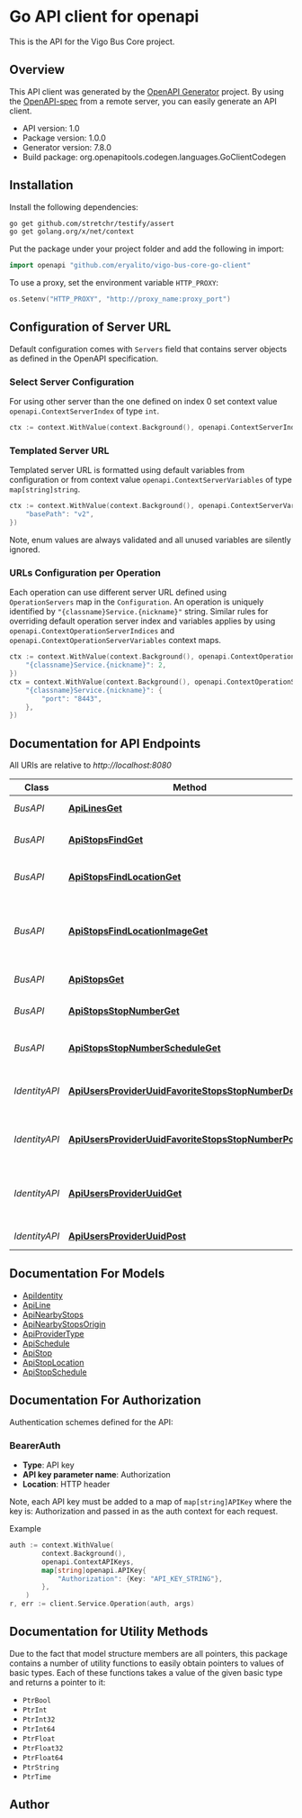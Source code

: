# Go API client for openapi

This is the API for the Vigo Bus Core project.

## Overview
This API client was generated by the [OpenAPI Generator](https://openapi-generator.tech) project.  By using the [OpenAPI-spec](https://www.openapis.org/) from a remote server, you can easily generate an API client.

- API version: 1.0
- Package version: 1.0.0
- Generator version: 7.8.0
- Build package: org.openapitools.codegen.languages.GoClientCodegen

## Installation

Install the following dependencies:

```sh
go get github.com/stretchr/testify/assert
go get golang.org/x/net/context
```

Put the package under your project folder and add the following in import:

```go
import openapi "github.com/eryalito/vigo-bus-core-go-client"
```

To use a proxy, set the environment variable `HTTP_PROXY`:

```go
os.Setenv("HTTP_PROXY", "http://proxy_name:proxy_port")
```

## Configuration of Server URL

Default configuration comes with `Servers` field that contains server objects as defined in the OpenAPI specification.

### Select Server Configuration

For using other server than the one defined on index 0 set context value `openapi.ContextServerIndex` of type `int`.

```go
ctx := context.WithValue(context.Background(), openapi.ContextServerIndex, 1)
```

### Templated Server URL

Templated server URL is formatted using default variables from configuration or from context value `openapi.ContextServerVariables` of type `map[string]string`.

```go
ctx := context.WithValue(context.Background(), openapi.ContextServerVariables, map[string]string{
	"basePath": "v2",
})
```

Note, enum values are always validated and all unused variables are silently ignored.

### URLs Configuration per Operation

Each operation can use different server URL defined using `OperationServers` map in the `Configuration`.
An operation is uniquely identified by `"{classname}Service.{nickname}"` string.
Similar rules for overriding default operation server index and variables applies by using `openapi.ContextOperationServerIndices` and `openapi.ContextOperationServerVariables` context maps.

```go
ctx := context.WithValue(context.Background(), openapi.ContextOperationServerIndices, map[string]int{
	"{classname}Service.{nickname}": 2,
})
ctx = context.WithValue(context.Background(), openapi.ContextOperationServerVariables, map[string]map[string]string{
	"{classname}Service.{nickname}": {
		"port": "8443",
	},
})
```

## Documentation for API Endpoints

All URIs are relative to *http://localhost:8080*

Class | Method | HTTP request | Description
------------ | ------------- | ------------- | -------------
*BusAPI* | [**ApiLinesGet**](docs/BusAPI.md#apilinesget) | **Get** /api/lines | List all of the lines
*BusAPI* | [**ApiStopsFindGet**](docs/BusAPI.md#apistopsfindget) | **Get** /api/stops/find | Find a stop by text in its name
*BusAPI* | [**ApiStopsFindLocationGet**](docs/BusAPI.md#apistopsfindlocationget) | **Get** /api/stops/find/location | Find a stop by its location
*BusAPI* | [**ApiStopsFindLocationImageGet**](docs/BusAPI.md#apistopsfindlocationimageget) | **Get** /api/stops/find/location/image | Get the nearby stops as a PNG image and JSON array
*BusAPI* | [**ApiStopsGet**](docs/BusAPI.md#apistopsget) | **Get** /api/stops | List all of the stops
*BusAPI* | [**ApiStopsStopNumberGet**](docs/BusAPI.md#apistopsstopnumberget) | **Get** /api/stops/{stop_number} | Get a stop by its number
*BusAPI* | [**ApiStopsStopNumberScheduleGet**](docs/BusAPI.md#apistopsstopnumberscheduleget) | **Get** /api/stops/{stop_number}/schedule | Get the schedule for a stop
*IdentityAPI* | [**ApiUsersProviderUuidFavoriteStopsStopNumberDelete**](docs/IdentityAPI.md#apiusersprovideruuidfavoritestopsstopnumberdelete) | **Delete** /api/users/{provider}/{uuid}/favorite_stops/{stop_number} | Remove a favorite stop from a user
*IdentityAPI* | [**ApiUsersProviderUuidFavoriteStopsStopNumberPost**](docs/IdentityAPI.md#apiusersprovideruuidfavoritestopsstopnumberpost) | **Post** /api/users/{provider}/{uuid}/favorite_stops/{stop_number} | Add a favorite stop to a user
*IdentityAPI* | [**ApiUsersProviderUuidGet**](docs/IdentityAPI.md#apiusersprovideruuidget) | **Get** /api/users/{provider}/{uuid} | Get a user by its UUID for a specific provider
*IdentityAPI* | [**ApiUsersProviderUuidPost**](docs/IdentityAPI.md#apiusersprovideruuidpost) | **Post** /api/users/{provider}/{uuid} | Create a new user


## Documentation For Models

 - [ApiIdentity](docs/ApiIdentity.md)
 - [ApiLine](docs/ApiLine.md)
 - [ApiNearbyStops](docs/ApiNearbyStops.md)
 - [ApiNearbyStopsOrigin](docs/ApiNearbyStopsOrigin.md)
 - [ApiProviderType](docs/ApiProviderType.md)
 - [ApiSchedule](docs/ApiSchedule.md)
 - [ApiStop](docs/ApiStop.md)
 - [ApiStopLocation](docs/ApiStopLocation.md)
 - [ApiStopSchedule](docs/ApiStopSchedule.md)


## Documentation For Authorization


Authentication schemes defined for the API:
### BearerAuth

- **Type**: API key
- **API key parameter name**: Authorization
- **Location**: HTTP header

Note, each API key must be added to a map of `map[string]APIKey` where the key is: Authorization and passed in as the auth context for each request.

Example

```go
auth := context.WithValue(
		context.Background(),
		openapi.ContextAPIKeys,
		map[string]openapi.APIKey{
			"Authorization": {Key: "API_KEY_STRING"},
		},
	)
r, err := client.Service.Operation(auth, args)
```


## Documentation for Utility Methods

Due to the fact that model structure members are all pointers, this package contains
a number of utility functions to easily obtain pointers to values of basic types.
Each of these functions takes a value of the given basic type and returns a pointer to it:

* `PtrBool`
* `PtrInt`
* `PtrInt32`
* `PtrInt64`
* `PtrFloat`
* `PtrFloat32`
* `PtrFloat64`
* `PtrString`
* `PtrTime`

## Author



